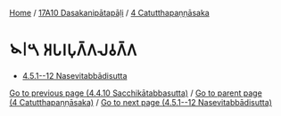 
[Home](/) / [17A10 Dasakanipātapāḷi](../../17A10.md) / [4 Catutthapaṇṇāsaka](../4.md)

# 𑁪𑁇𑁫 𑀅𑀧𑀭𑀧𑀼𑀕𑁆𑀕𑀮𑀯𑀕𑁆𑀕

* [4.5.1--12 Nasevitabbādisutta](4.5/4.5.1--12.md)

[Go to previous page (4.4.10 Sacchikātabbasutta)](4.4/4.4.10.md) / [Go to parent page (4 Catutthapaṇṇāsaka)](../4.md) / [Go to next page (4.5.1--12 Nasevitabbādisutta)](4.5/4.5.1--12.md)



